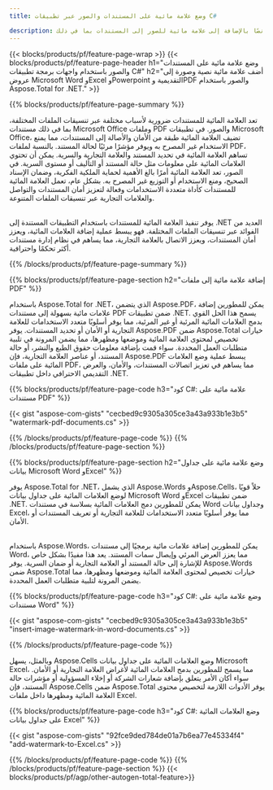 ```yaml
---
title: وضع علامة مائية على المستندات والصور عبر تطبيقات C#

description: أضف نصًا بالإضافة إلى علامة مائية للصور إلى المستندات بما في ذلك Microsoft Word وExcel وPowerPoint وPDF والصور عبر تطبيق C# الخاص بك. أضف علامة مائية نصية أو صورة مجانية عبر الإنترنت عبر التطبيق.
---
```


{{< blocks/products/pf/feature-page-wrap >}}
{{< blocks/products/pf/feature-page-header h1="وضع علامة مائية على المستندات والصور باستخدام واجهات برمجة تطبيقات C#" h2="أضف علامة مائية نصية وصورة إلى عروض Microsoft Word وExcel وPowerpoint التقديمية وPDF والصور باستخدام Aspose.Total for .NET." >}}

{{% blocks/products/pf/feature-page-summary %}}

تعد العلامة المائية للمستندات ضرورية لأسباب مختلفة عبر تنسيقات الملفات المختلفة، بما في ذلك مستندات Microsoft Office وملفات PDF والصور. في تطبيقات Microsoft Office، تضيف العلامة المائية طبقة من الأمان والأصالة إلى المستندات، مما يمنع الاستخدام غير المصرح به ويوفر مؤشرًا مرئيًا لحالة المستند. بالنسبة لملفات PDF، تساهم العلامة المائية في تحديد المستند والعلامة التجارية والسرية. يمكن أن تحتوي العلامات المائية على معلومات مثل حالة المستند أو التأليف أو مستوى السرية. في الصور، تعد العلامة المائية أمرًا بالغ الأهمية لحماية الملكية الفكرية، وضمان الإسناد الصحيح، ومنع الاستخدام أو التوزيع غير المصرح به. بشكل عام، تعمل العلامة المائية للمستندات كأداة متعددة الاستخدامات وفعالة لتعزيز أمان المستندات والتواصل والعلامات التجارية عبر تنسيقات الملفات المتنوعة.
<br /><br />

يوفر تنفيذ العلامة المائية للمستندات باستخدام التطبيقات المستندة إلى .NET العديد من الفوائد عبر تنسيقات الملفات المختلفة. فهو يبسط عملية إضافة العلامات المائية، ويعزز أمان المستندات، ويعزز الاتصال بالعلامة التجارية، مما يساهم في نظام إدارة مستندات أكثر تحكمًا واحترافية.

{{% /blocks/products/pf/feature-page-summary  %}}


{{% blocks/products/pf/feature-page-section  h2="إضافة علامة مائية إلى ملفات PDF" %}}

باستخدام Aspose.Total for .NET، الذي يتضمن Aspose.PDF، يمكن للمطورين إضافة علامات مائية بسهولة إلى مستندات PDF ضمن تطبيقات .NET. يسمح هذا الحل القوي بدمج العلامات المائية المرئية أو غير المرئية، مما يوفر أسلوبًا متعدد الاستخدامات للعلامة التجارية أو الأمان أو تحديد المستندات. يوفر Aspose.PDF ضمن Aspose.Total خيارات تخصيص لمحتوى العلامة المائية وموضعها ومظهرها، مما يضمن المرونة في تلبية متطلبات العمل المحددة. سواء قمت بإضافة معلومات حقوق الطبع والنشر، أو حالة المستند، أو عناصر العلامة التجارية، فإن Aspose.PDF يبسط عملية وضع العلامات المائية على ملفات PDF، مما يساهم في تعزيز اتصالات المستندات، والأمان، والعرض التقديمي الاحترافي داخل تطبيقات .NET.

{{% blocks/products/pf/feature-page-code h3="كود C#: علامة مائية على مستندات PDF" %}}

{{< gist "aspose-com-gists" "cecbed9c9305a305ce3a43a933b1e3b5" "watermark-pdf-documents.cs" >}}

{{% /blocks/products/pf/feature-page-code  %}}
{{% /blocks/products/pf/feature-page-section %}}

{{% blocks/products/pf/feature-page-section  h2="وضع علامة مائية على جداول بيانات Microsoft Word وExcel" %}}

يوفر Aspose.Total for .NET، الذي يشمل Aspose.Words وAspose.Cells، حلاً قويًا لوضع العلامات المائية على جداول بيانات Microsoft Word وExcel ضمن تطبيقات .NET. يمكن للمطورين دمج العلامات المائية بسلاسة في مستندات Word وجداول بيانات Excel، مما يوفر أسلوبًا متعدد الاستخدامات للعلامة التجارية أو تعريف المستندات أو الأمان.<br /><br />

باستخدام Aspose.Words، يمكن للمطورين إضافة علامات مائية برمجيًا إلى مستندات Word، مما يعزز العرض المرئي وإيصال سمات المستند. يعد هذا مفيدًا بشكل خاص للإشارة إلى حالة المستند أو العلامة التجارية أو ضمان السرية. يوفر Aspose.Words ضمن Aspose.Total خيارات تخصيص لمحتوى العلامة المائية وموضعها ومظهرها، مما يضمن المرونة لتلبية متطلبات العمل المحددة.

{{% blocks/products/pf/feature-page-code h3="كود C#: وضع علامة مائية على مستندات Word" %}}

{{< gist "aspose-com-gists" "cecbed9c9305a305ce3a43a933b1e3b5" "insert-image-watermark-in-word-documents.cs" >}}

{{% /blocks/products/pf/feature-page-code  %}}

وبالمثل، يسهل Aspose.Cells وضع العلامات المائية على جداول بيانات Microsoft Excel، مما يسمح للمطورين بدمج العلامات المائية لأغراض العلامة التجارية أو الأمان. سواء أكان الأمر يتعلق بإضافة شعارات الشركة أو إخلاء المسؤولية أو مؤشرات حالة المستند، فإن Aspose.Cells ضمن Aspose.Total يوفر الأدوات اللازمة لتخصيص محتوى العلامة المائية ومظهرها داخل ملفات Excel.

{{% blocks/products/pf/feature-page-code h3="كود C#: وضع العلامات المائية على جداول بيانات Excel" %}}

{{< gist "aspose-com-gists" "92fce9ded784de01a7b6ea77e45334f4" "add-watermark-to-Excel.cs" >}}

{{% /blocks/products/pf/feature-page-code  %}}
{{% /blocks/products/pf/feature-page-section %}}
{{< blocks/products/pf/agp/other-autogen-total-feature>}}